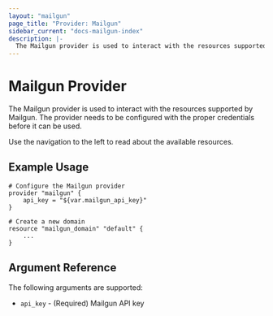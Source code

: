 ```yaml
---
layout: "mailgun"
page_title: "Provider: Mailgun"
sidebar_current: "docs-mailgun-index"
description: |-
  The Mailgun provider is used to interact with the resources supported by Mailgun. The provider needs to be configured with the proper credentials before it can be used.
---
```


# Mailgun Provider

The Mailgun provider is used to interact with the
resources supported by Mailgun. The provider needs to be configured
with the proper credentials before it can be used.

Use the navigation to the left to read about the available resources.

## Example Usage

```
# Configure the Mailgun provider
provider "mailgun" {
	api_key = "${var.mailgun_api_key}"
}

# Create a new domain
resource "mailgun_domain" "default" {
    ...
}
```

## Argument Reference

The following arguments are supported:

* `api_key` - (Required) Mailgun API key

